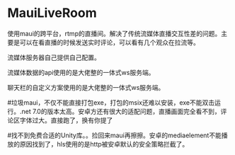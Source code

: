 # MauiLiveRoom
使用maui的跨平台，rtmp的直播间。解决了传统流媒体直播交互性差的问题。主要是可以在看直播的时候发送实时评论，可以看有几个观众在拉流等。

流媒体服务器自己提供自己配置。

流媒体数据的api使用的是大佬整的一体式ws服务端。

聊天栏的自定义方案使用的是大佬整的一体式ws服务端。



#垃圾maui，不仅不能直接打包exe，打包的msix还难以安装，exe不能双击运行。.net 7.0的版本太高。安卓方还有很大的适配问题，直播画面完全看不到，评论区字体过大。直接跑了，换有你提了

#找不到免费合适的Unity库。。捡回来maui再擦擦。安卓的mediaelement不能播放的原因找到了，hls使用的是http被安卓默认的安全策略拦截了。
